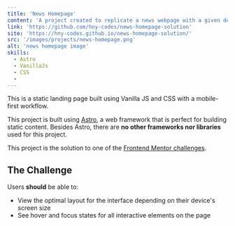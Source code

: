 ```yaml
---
title: 'News Homepage'
content: 'A project created to replicate a news webpage with a given design guide'
link: 'https://github.com/hny-codes/news-homepage-solution'
site: 'https://hny-codes.github.io/news-homepage-solution/'
src: '/images/projects/news-homepage.png'
alt: 'news homepage image'
skills:
  - Astro
  - VanillaJs
  - CSS
  -
---
```


This is a static landing page built using Vanilla JS and CSS with a mobile-first workflow. 

This project is built using [Astro](https://astro.build/), a web framework that is perfect for building static content. Besides Astro, there are **no other frameworks nor libraries** used for this project.

This project is the solution to one of the [Frontend Mentor challenges](https://www.frontendmentor.io/challenges/news-homepage-H6SWTa1MFl).

## The Challenge

Users **should** be able to:

- View the optimal layout for the interface depending on their device's screen size
- See hover and focus states for all interactive elements on the page